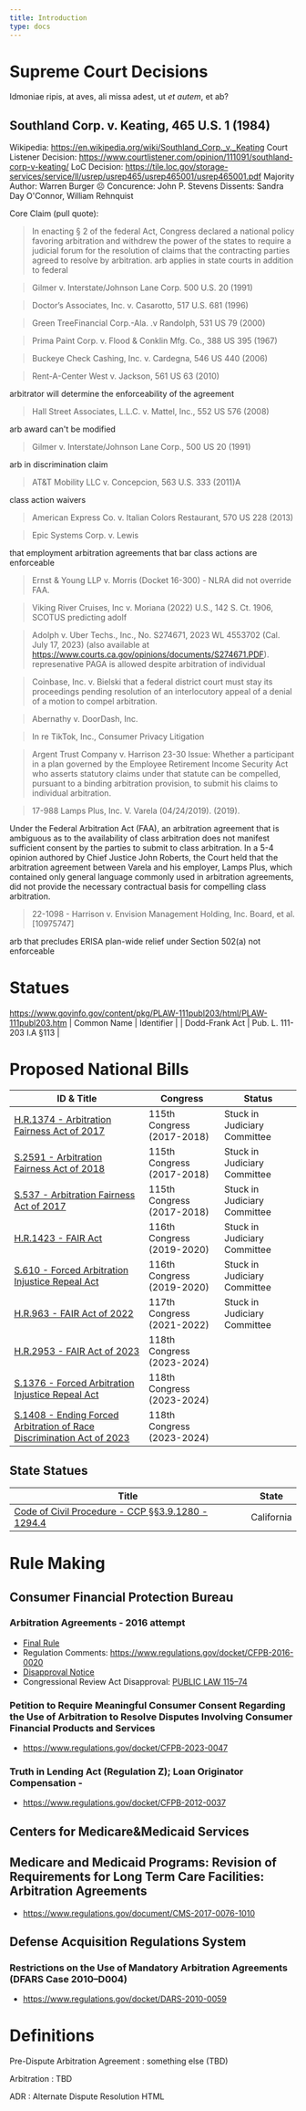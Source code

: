 ```yaml
---
title: Introduction
type: docs
---
```


# Supreme Court Decisions

Idmoniae ripis, at aves, ali missa adest, ut _et autem_, et ab?


## Southland Corp. v. Keating, 465 U.S. 1 (1984)

Wikipedia: https://en.wikipedia.org/wiki/Southland_Corp._v._Keating
Court Listener Decision: https://www.courtlistener.com/opinion/111091/southland-corp-v-keating/
LoC Decision: https://tile.loc.gov/storage-services/service/ll/usrep/usrep465/usrep465001/usrep465001.pdf
Majority Author: Warren Burger ☹
Concurence: John P. Stevens
Dissents: Sandra Day O'Connor, William Rehnquist

Core Claim (pull quote):
> In enacting § 2 of the federal Act, Congress declared a national policy favoring arbitration and withdrew the power of the states to require a judicial forum for the resolution of claims that the contracting parties agreed to resolve by arbitration. arb applies in state courts in addition to federal

> Gilmer v. Interstate/Johnson Lane Corp. 500 U.S. 20 (1991)

> Doctor’s Associates, Inc. v. Casarotto, 517 U.S. 681 (1996)

> Green TreeFinancial Corp.-Ala. .v Randolph, 531 US 79 (2000)

> Prima Paint Corp. v. Flood & Conklin Mfg. Co., 388 US 395 (1967)

> Buckeye Check Cashing, Inc. v. Cardegna,  546 US 440 (2006)

> Rent-A-Center West v. Jackson,  561 US 63 (2010)

  arbitrator will determine the enforceability of the agreement

> Hall Street Associates, L.L.C. v. Mattel, Inc., 552 US 576 (2008)

  arb award can't be modified

> Gilmer v. Interstate/Johnson Lane Corp.,  500 US 20 (1991)

  arb in discrimination claim

> AT&T Mobility LLC v. Concepcion, 563 U.S. 333 (2011)A

  class action waivers

> American Express Co. v. Italian Colors Restaurant, 570 US 228 (2013)

> Epic Systems Corp. v. Lewis

that employment arbitration agreements that bar class actions are enforceable

> Ernst & Young LLP v. Morris (Docket 16-300) - NLRA did not override FAA.

> Viking River Cruises, Inc v. Moriana (2022) U.S., 142 S. Ct. 1906,
       SCOTUS predicting adolf

> Adolph v. Uber Techs., Inc., No. S274671, 2023 WL 4553702 (Cal. July 17, 2023) (also available at https://www.courts.ca.gov/opinions/documents/S274671.PDF).
	represenative PAGA is allowed despite arbitration of individual

> Coinbase, Inc. v. Bielski that a federal
  district court must stay its proceedings pending resolution of an interlocutory appeal of a denial of a motion to compel arbitration.


> Abernathy v. DoorDash, Inc.

> In re TikTok, Inc., Consumer Privacy Litigation

> Argent Trust Company v. Harrison 23-30
Issue: Whether a participant in a plan governed by the Employee Retirement Income Security Act who asserts statutory claims under that statute can be compelled, pursuant to a binding arbitration provision, to submit his claims to individual arbitration.

> 17-988 Lamps Plus, Inc. V. Varela (04/24/2019). (2019).

Under the Federal Arbitration Act (FAA), an arbitration agreement that is ambiguous as to the availability of class arbitration does not manifest sufficient consent by the parties to submit to class arbitration. In a 5-4 opinion authored by Chief Justice John Roberts, the Court held that the arbitration agreement between Varela and his employer, Lamps Plus, which contained only general language commonly used in arbitration agreements, did not provide the necessary contractual basis for compelling class arbitration.

> 22-1098 - Harrison v. Envision Management Holding, Inc. Board, et al. [10975747]

arb that precludes ERISA plan-wide relief under Section 502(a) not enforceable

# Statues

https://www.govinfo.gov/content/pkg/PLAW-111publ203/html/PLAW-111publ203.htm
| Common Name | Identifier |
| Dodd-Frank Act | Pub. L. 111-203 I.A §113 |

# Proposed National Bills

| ID & Title  | Congress | Status |
| ----------- | ---- | ------ |
| [H.R.1374 - Arbitration Fairness Act of 2017](https://www.congress.gov/bill/115th-congress/house-bill/1374) | 115th Congress (2017-2018) | Stuck in Judiciary Committee |
| [S.2591 - Arbitration Fairness Act of 2018](https://www.congress.gov/bill/115th-congress/senate-bill/2591) | 115th Congress (2017-2018) | Stuck in Judiciary Committee |
| [S.537 - Arbitration Fairness Act of 2017](https://www.congress.gov/bill/115th-congress/senate-bill/537) | 115th Congress (2017-2018) | Stuck in Judiciary Committee |
| [H.R.1423 - FAIR Act](https://www.congress.gov/bill/116th-congress/house-bill/1423) | 116th Congress (2019-2020)| Stuck in Judiciary Committee |
| [S.610 - Forced Arbitration Injustice Repeal Act](https://www.congress.gov/bill/116th-congress/senate-bill/610) | 116th Congress (2019-2020)| Stuck in Judiciary Committee |
| [H.R.963 - FAIR Act of 2022](https://www.congress.gov/bill/117th-congress/house-bill/963) | 117th Congress (2021-2022) | Stuck in Judiciary Committee |
| [H.R.2953 - FAIR Act of 2023](https://www.congress.gov/bill/118th-congress/house-bill/2953) | 118th Congress (2023-2024) | |
| [S.1376 - Forced Arbitration Injustice Repeal Act](https://www.congress.gov/bill/118th-congress/senate-bill/1376) | 118th Congress (2023-2024) | |
| [S.1408 - Ending Forced Arbitration of Race Discrimination Act of 2023](https://www.congress.gov/bill/118th-congress/senate-bill/1408) | 118th Congress (2023-2024) |

## State Statues

| Title       | State |
| ----------- | ----------- |
| [Code of Civil Procedure - CCP §§3.9.1280 - 1294.4](https://leginfo.legislature.ca.gov/faces/codes_displaySection.xhtml?sectionNum=1281.98&lawCode=CCP) | California |

# Rule Making

## Consumer Financial Protection Bureau

### Arbitration Agreements - 2016 attempt

- [Final Rule](https://www.federalregister.gov/documents/2017/07/19/2017-14225/arbitration-agreements)
- Regulation Comments: https://www.regulations.gov/docket/CFPB-2016-0020
- [Disapproval Notice](https://www.federalregister.gov/documents/2017/11/22/2017-25324/arbitration-agreements)
- Congressional Review Act Disapproval: [PUBLIC LAW 115–74](https://www.govinfo.gov/content/pkg/PLAW-115publ74/pdf/PLAW-115publ74.pdf)


### Petition to Require Meaningful Consumer Consent Regarding the Use of Arbitration to Resolve Disputes Involving Consumer Financial Products and Services
- https://www.regulations.gov/docket/CFPB-2023-0047

### Truth in Lending Act (Regulation Z); Loan Originator Compensation -

- https://www.regulations.gov/docket/CFPB-2012-0037

## Centers for Medicare&Medicaid Services

## Medicare and Medicaid Programs: Revision of Requirements for Long Term Care Facilities: Arbitration Agreements

- https://www.regulations.gov/document/CMS-2017-0076-1010

## Defense Acquisition Regulations System

### Restrictions on the Use of Mandatory Arbitration Agreements (DFARS Case 2010–D004)

- https://www.regulations.gov/docket/DARS-2010-0059



# Definitions

Pre-Dispute Arbitration Agreement
: something else (TBD)

Arbitration
: TBD

ADR
: Alternate Dispute Resolution HTML

